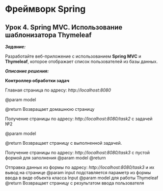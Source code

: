 # Фреймворк Spring 

## Урок 4. Spring MVC. Использование шаблонизатора Thymeleaf

***Задание:***

 Разработайте веб-приложение с использованием **Spring MVC** и **Thymeleaf**, которое отображает список пользователей из базы данных.


***Описание решения:***

**Контроллер обработки задач**
 
Главная страница по адресу: *http://localhost:8080*

@param model

@return Возвращает домашнюю страницу
 


 
Получение страницы по адресу: *http://localhost:8080/task2* с задачей №2

@param model

@return Возвращает страницу с выполненной задачей.


Получение страницы по адресу: *http://localhost:8080/task3* с пустой формой для заполнения
@param model
@return

 
Отправка данных из формы по адресу: *http://localhost:8080/task3* и их вывод на странице
@param input подставляется параметр из формы ввода в виде объекта класса Input
@param model для работы Thymeleaf
@return  Возвращает страницу с результатом ввода пользователя

